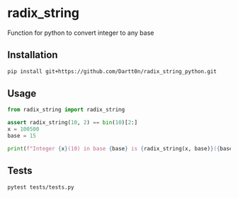 # radix_string 
Function for python to convert integer to any base


## Installation
```bash
pip install git+https://github.com/Dartt0n/radix_string_python.git
```

## Usage
```python
from radix_string import radix_string

assert radix_string(10, 2) == bin(10)[2:]
x = 100500
base = 15

print(f"Integer {x}(10) in base {base} is {radix_string(x, base)}({base})")
```

## Tests
```bash
pytest tests/tests.py
```
